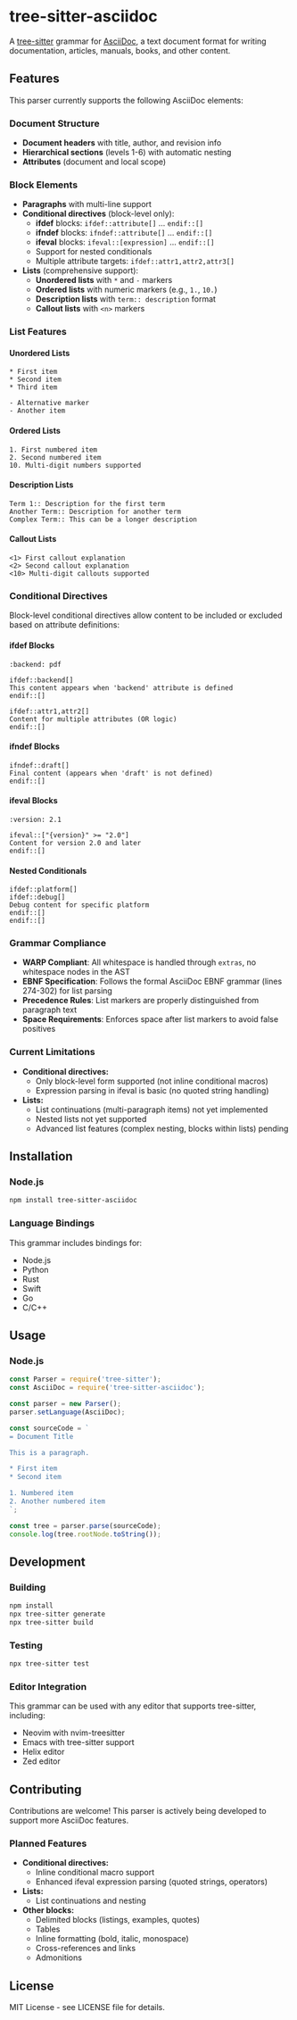 # tree-sitter-asciidoc

A [tree-sitter](https://tree-sitter.github.io/tree-sitter/) grammar for [AsciiDoc](https://asciidoc.org/), a text document format for writing documentation, articles, manuals, books, and other content.

## Features

This parser currently supports the following AsciiDoc elements:

### Document Structure
- **Document headers** with title, author, and revision info
- **Hierarchical sections** (levels 1-6) with automatic nesting
- **Attributes** (document and local scope)

### Block Elements
- **Paragraphs** with multi-line support
- **Conditional directives** (block-level only):
  - **ifdef** blocks: `ifdef::attribute[]` ... `endif::[]`
  - **ifndef** blocks: `ifndef::attribute[]` ... `endif::[]`
  - **ifeval** blocks: `ifeval::[expression]` ... `endif::[]`
  - Support for nested conditionals
  - Multiple attribute targets: `ifdef::attr1,attr2,attr3[]`
- **Lists** (comprehensive support):
  - **Unordered lists** with `*` and `-` markers
  - **Ordered lists** with numeric markers (e.g., `1.`, `10.`)
  - **Description lists** with `term:: description` format
  - **Callout lists** with `<n>` markers

### List Features

#### Unordered Lists
```asciidoc
* First item
* Second item
* Third item

- Alternative marker
- Another item
```

#### Ordered Lists
```asciidoc
1. First numbered item
2. Second numbered item
10. Multi-digit numbers supported
```

#### Description Lists
```asciidoc
Term 1:: Description for the first term
Another Term:: Description for another term
Complex Term:: This can be a longer description
```

#### Callout Lists
```asciidoc
<1> First callout explanation
<2> Second callout explanation
<10> Multi-digit callouts supported
```

### Conditional Directives

Block-level conditional directives allow content to be included or excluded based on attribute definitions:

#### ifdef Blocks
```asciidoc
:backend: pdf

ifdef::backend[]
This content appears when 'backend' attribute is defined
endif::[]

ifdef::attr1,attr2[]
Content for multiple attributes (OR logic)
endif::[]
```

#### ifndef Blocks
```asciidoc
ifndef::draft[]
Final content (appears when 'draft' is not defined)
endif::[]
```

#### ifeval Blocks
```asciidoc
:version: 2.1

ifeval::["{version}" >= "2.0"]
Content for version 2.0 and later
endif::[]
```

#### Nested Conditionals
```asciidoc
ifdef::platform[]
ifdef::debug[]
Debug content for specific platform
endif::[]
endif::[]
```

### Grammar Compliance

- **WARP Compliant**: All whitespace is handled through `extras`, no whitespace nodes in the AST
- **EBNF Specification**: Follows the formal AsciiDoc EBNF grammar (lines 274-302) for list parsing
- **Precedence Rules**: List markers are properly distinguished from paragraph text
- **Space Requirements**: Enforces space after list markers to avoid false positives

### Current Limitations

- **Conditional directives:**
  - Only block-level form supported (not inline conditional macros)
  - Expression parsing in ifeval is basic (no quoted string handling)
- **Lists:**
  - List continuations (multi-paragraph items) not yet implemented
  - Nested lists not yet supported
  - Advanced list features (complex nesting, blocks within lists) pending

## Installation

### Node.js
```bash
npm install tree-sitter-asciidoc
```

### Language Bindings
This grammar includes bindings for:
- Node.js
- Python
- Rust
- Swift
- Go
- C/C++

## Usage

### Node.js
```javascript
const Parser = require('tree-sitter');
const AsciiDoc = require('tree-sitter-asciidoc');

const parser = new Parser();
parser.setLanguage(AsciiDoc);

const sourceCode = `
= Document Title

This is a paragraph.

* First item
* Second item

1. Numbered item
2. Another numbered item
`;

const tree = parser.parse(sourceCode);
console.log(tree.rootNode.toString());
```

## Development

### Building
```bash
npm install
npx tree-sitter generate
npx tree-sitter build
```

### Testing
```bash
npx tree-sitter test
```

### Editor Integration
This grammar can be used with any editor that supports tree-sitter, including:
- Neovim with nvim-treesitter
- Emacs with tree-sitter support
- Helix editor
- Zed editor

## Contributing

Contributions are welcome! This parser is actively being developed to support more AsciiDoc features.

### Planned Features
- **Conditional directives:**
  - Inline conditional macro support
  - Enhanced ifeval expression parsing (quoted strings, operators)
- **Lists:**
  - List continuations and nesting
- **Other blocks:**
  - Delimited blocks (listings, examples, quotes)
  - Tables
  - Inline formatting (bold, italic, monospace)
  - Cross-references and links
  - Admonitions

## License

MIT License - see LICENSE file for details.
